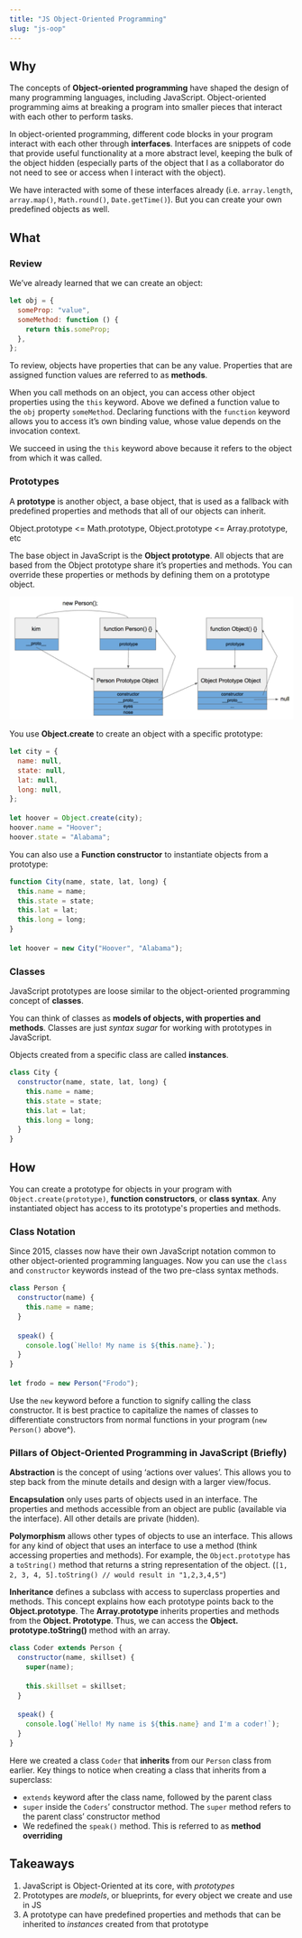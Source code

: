 ```yaml
---
title: "JS Object-Oriented Programming"
slug: "js-oop"
---
```


<!-- Lecture Video Part 1

<video width="100%" height="auto" controls>
  <source src="https://vimeo.com/507274745/d24c33169b#t=1458s" type="video/mp4" />
</video>

Lecture Video Part 2

<video width="100%" height="auto" controls>
  <source src="https://vimeo.com/507738547/d48e95d16b" type="video/mp4" />
</video>

--- -->

## Why

The concepts of **Object-oriented programming** have shaped the design of many programming languages, including JavaScript. Object-oriented programming aims at breaking a program into smaller pieces that interact with each other to perform tasks.

In object-oriented programming, different code blocks in your program interact with each other through **interfaces**. Interfaces are snippets of code that provide useful functionality at a more abstract level, keeping the bulk of the object hidden (especially parts of the object that I as a collaborator do not need to see or access when I interact with the object).

We have interacted with some of these interfaces already (i.e. `array.length`, `array.map()`, `Math.round()`, `Date.getTime()`). But you can create your own predefined objects as well.

## What

### Review

We’ve already learned that we can create an object:

```js
let obj = {
  someProp: "value",
  someMethod: function () {
    return this.someProp;
  },
};
```

To review, objects have properties that can be any value. Properties that are assigned function values are referred to as **methods**.

When you call methods on an object, you can access other object properties using the `this` keyword. Above we defined a function value to the `obj` property `someMethod`. Declaring functions with the `function` keyword allows you to access it’s own binding value, whose value depends on the invocation context.

We succeed in using the `this` keyword above because it refers to the object from which it was called.

### Prototypes

A **prototype** is another object, a base object, that is used as a fallback with predefined properties and methods that all of our objects can inherit.

Object.prototype &lt;= Math.prototype, Object.prototype &lt;= Array.prototype, etc

The base object in JavaScript is the **Object prototype**. All objects that are based from the Object prototype share it’s properties and methods. You can override these properties or methods by defining them on a prototype object.

![alt_text](../assets/lectures/javascript/prototype-chain.png)

You use **Object.create** to create an object with a specific prototype:

```js
let city = {
  name: null,
  state: null,
  lat: null,
  long: null,
};

let hoover = Object.create(city);
hoover.name = "Hoover";
hoover.state = "Alabama";
```

You can also use a **Function constructor** to instantiate objects from a prototype:

```js
function City(name, state, lat, long) {
  this.name = name;
  this.state = state;
  this.lat = lat;
  this.long = long;
}

let hoover = new City("Hoover", "Alabama");
```

### Classes

JavaScript prototypes are loose similar to the object-oriented programming concept of **classes**.

You can think of classes as **models of objects, with properties and methods**. Classes are just _syntax sugar_ for working with prototypes in JavaScript.

Objects created from a specific class are called **instances**.

```js
class City {
  constructor(name, state, lat, long) {
    this.name = name;
    this.state = state;
    this.lat = lat;
    this.long = long;
  }
}
```

## How

You can create a prototype for objects in your program with `Object.create(prototype)`, **function constructors**, or **class syntax**. Any instantiated object has access to its prototype's properties and methods.

### Class Notation

Since 2015, classes now have their own JavaScript notation common to other object-oriented programming languages. Now you can use the `class` and `constructor` keywords instead of the two pre-class syntax methods.

```js
class Person {
  constructor(name) {
    this.name = name;
  }

  speak() {
    console.log(`Hello! My name is ${this.name}.`);
  }
}

let frodo = new Person("Frodo");
```

Use the `new` keyword before a function to signify calling the class constructor. It is best practice to capitalize the names of classes to differentiate constructors from normal functions in your program (`new Person()` above^).

### Pillars of Object-Oriented Programming in JavaScript (Briefly)

**Abstraction** is the concept of using ‘actions over values’. This allows you to step back from the minute details and design with a larger view/focus.

**Encapsulation** only uses parts of objects used in an interface. The properties and methods accessible from an object are public (available via the interface). All other details are private (hidden).

**Polymorphism** allows other types of objects to use an interface. This allows for any kind of object that uses an interface to use a method (think accessing properties and methods). For example, the `Object.prototype` has a `toString()` method that returns a string representation of the object. (`[1, 2, 3, 4, 5].toString() // would result in "1,2,3,4,5"`)

**Inheritance** defines a subclass with access to superclass properties and methods. This concept explains how each prototype points back to the **Object.prototype**. The **Array.prototype** inherits properties and methods from the **Object. Prototype**. Thus, we can access the **Object. prototype.toString()** method with an array.

```js
class Coder extends Person {
  constructor(name, skillset) {
    super(name);

    this.skillset = skillset;
  }

  speak() {
    console.log(`Hello! My name is ${this.name} and I'm a coder!`);
  }
}
```

Here we created a class `Coder` that **inherits** from our `Person` class from earlier. Key things to notice when creating a class that inherits from a superclass:

- `extends` keyword after the class name, followed by the parent class
- `super` inside the `Coders`’ constructor method. The `super` method refers to the parent class’ constructor method
- We redefined the `speak()` method. This is referred to as **method overriding**

## Takeaways

1. JavaScript is Object-Oriented at its core, with _prototypes_
2. Prototypes are _models_, or blueprints, for every object we create and use in JS
3. A prototype can have predefined properties and methods that can be inherited to _instances_ created from that prototype
